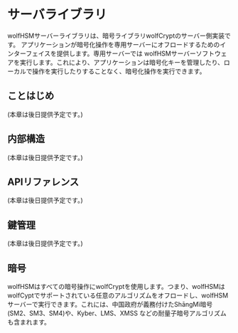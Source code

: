 # サーバライブラリ

wolfHSMサーバーライブラリは、暗号ライブラリwolfCryptのサーバー側実装です。
アプリケーションが暗号化操作を専用サーバーにオフロードするためのインターフェイスを提供します。専用サーバーでは wolfHSMサーバーソフトウェアを実行します。これにより、アプリケーションは暗号化キーを管理したり、ローカルで操作を実行したりすることなく、暗号化操作を実行できます。

## ことはじめ

(本章は後日提供予定です。)

## 内部構造

(本章は後日提供予定です。)

## APIリファレンス

(本章は後日提供予定です。)

## 鍵管理

(本章は後日提供予定です。)

## 暗号

wolfHSMはすべての暗号操作にwolfCryptを使用します。つまり、wolfHSMはwolfCyptでサポートされている任意のアルゴリズムをオフロードし、wolfHSMサーバーで実行できます。これには、中国政府が義務付けたShāngMì暗号(SM2、SM3、SM4)や、Kyber、LMS、XMSS などの耐量子暗号アルゴリズムも含まれます。

